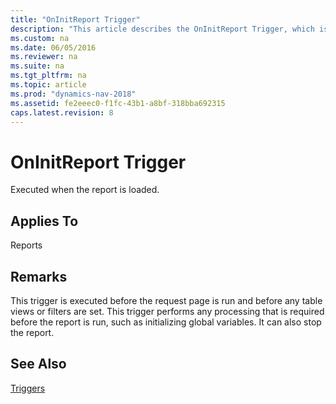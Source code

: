 ```yaml
---
title: "OnInitReport Trigger"
description: "This article describes the OnInitReport Trigger, which is executed when the report is loaded."  
ms.custom: na
ms.date: 06/05/2016
ms.reviewer: na
ms.suite: na
ms.tgt_pltfrm: na
ms.topic: article
ms.prod: "dynamics-nav-2018"
ms.assetid: fe2eeec0-f1fc-43b1-a8bf-318bba692315
caps.latest.revision: 8
---
```

# OnInitReport Trigger
Executed when the report is loaded.  
  
## Applies To  
 Reports  
  
## Remarks  
 This trigger is executed before the request page is run and before any table views or filters are set. This trigger performs any processing that is required before the report is run, such as initializing global variables. It can also stop the report.  
  
## See Also  
 [Triggers](Triggers.md)